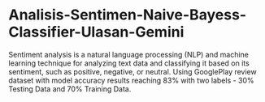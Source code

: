 # Analisis-Sentimen-Naive-Bayess-Classifier-Ulasan-Gemini
Sentiment analysis is a natural language processing (NLP) and machine learning technique for analyzing text data and classifying it based on its sentiment, such as positive, negative, or neutral. Using GooglePlay review dataset with model accuracy results reaching 83% with two labels - 30% Testing Data and 70% Training Data.
